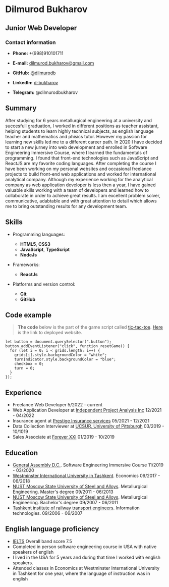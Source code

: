 # **Dilmurod Bukharov**

## **Junior Web Developer**

### **Contact information**

* **Phone:** +(998)910101711

* **E-mail:** dilmurod.bukharov@gmail.com

* **GitHub:** [@dilmurodb](https://github.com/dilmurodb)

* **LinkedIn:** [d-bukharov](https://www.linkedin.com/in/d-bukharov/)

* **Telegram:** @dilmurodbukharov

## **Summary**

 After studying for 6 years metallurgical engineering at a university and succesfull graduation, I worked in different positions as teacher assistant, helping students to learn highly technical subjects, as english language teacher and mathematics and phisics tutor. However my passion for learning new skills led me to a different career path. In 2020 I have decided to start a new jurney into web development and enrolled in Software Engineering Immersive Course, where I learned the fundamentals of programming. I found that front-end technologies such as JavaScript and ReactJS are my favorite coding languages. After completing the course I have been working on my personal websites and occasional freelance projects to build front-end web applications and worked for international analytical company. Although my experience working for the analytical company as web application developer is less then a year, I have gained valuable skills working with a team of developers and learned how to collaborate in order to achieve great results. I am excellent problem solver, communicative, adabtable and with great attention to detail which allows me to bring outstanding results for any development team. 

## **Skills**

* Programming languages:
  * **HTML5**, **CSS3**
  * **JavaScript**, **TypeScript**
  * **NodeJs**

* Frameworks:
  * **ReactJs**

* Platforms and version control:
  * **Git** 
  * **GitHub**

## **Code example**

> **The code** below is the part of the game script called [tic-tac-toe](https://github.com/dilmurodb/tic-tac/blob/master/main.js). [Here](https://dilmurodb.github.io/tic-tac/) is the link to deployed website.

```
let button = document.querySelector(".button");
button.addEventListener("click", function resetGame() {
  for (let i = 0; i < grids.length; i++) {
    grids[i].style.backgroundColor = "white";
    turnIndicator.style.backgroundColor = "blue";
    checkbox = 0;
    turn = 0;
  }
});
```

## **Experience**

* Freelance Web Developer 5/2022 - current
* Web Application Developer at [Independent Project Analysis Inc](https://www.ipaglobal.com/) 12/2021 - 04/2022
* Insurance agent at [Prestige Insurance services](http://prestige01.com/) 05/2021 - 12/2021
* Data Collection Interviewer at [UCSUR, University of Pittsburgh](https://ucsur.pitt.edu/) 03/2019 - 10/1019
* Sales Associate at [Forever XXI](https://locations.forever21.com/us/stores/pa/pittsburgh/100-robinson-centre-dr) 01/2019 - 10/2019

## **Education**

* [General Assembly D.C.](https://generalassemb.ly/education/general-assembly-dc-open-office-hours/online). Software Engineering Immersive Course 11/2019 - 03/2020
* [Westminster International University in Tashkent](https://wiut.uz/). Economics 09/2017 - 06/2018
* [NUST Moscow State University of Steel and Alloys](https://en.misis.ru/). Metallurgical Engineering. Master's degree 09/2011 - 06/2013
* [NUST Moscow State University of Steel and Alloys](https://en.misis.ru/). Metallurgical Engineering. Bachelor's degree 09/2007 - 06/2011
* [Tashkent institute of railway transport engineers](http://tashiit.uz/en/home-eng/). Information technologies. 09/2006 - 06/2007

## **English language proficiency**

* [IELTS](https://www.britishcouncil.uz/en/exam/ielts/test-dates-fees-location?gad_source=1&gclid=Cj0KCQiA57G5BhDUARIsACgCYnxwvK5t5aGqAkUvkCCXeeHzGiKk9gd0UpR85uJeuxbiDsrHMRt-mkgaAmMEEALw_wcB) Overall band score 7.5
* Completed in person software engineering course in USA with native speakers of english
* I lived in the USA for 5 years and during that time I worked with english speakers.
* Attended classes in Economics at Westminster International University in Tashkent for one year, where the language of instruction was in english
